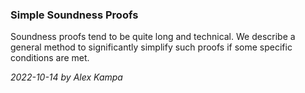 ### Simple Soundness Proofs

Soundness proofs tend to be quite long and technical. We describe a general method to significantly simplify such proofs if some specific conditions are met.

*2022-10-14 by Alex Kampa*